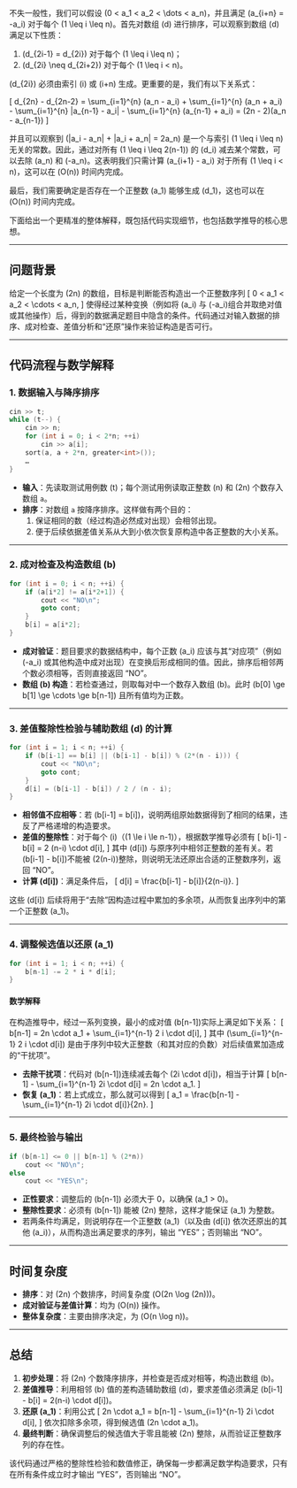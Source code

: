 不失一般性，我们可以假设 \(0 < a_1 < a_2 < \dots < a_n\)，并且满足 \(a_{i+n} = -a_i\) 对于每个 \(1 \leq i \leq n\)。首先对数组 \(d\) 进行排序，可以观察到数组 \(d\) 满足以下性质：

1. \(d_{2i-1} = d_{2i}\) 对于每个 \(1 \leq i \leq n\)；  
2. \(d_{2i} \neq d_{2i+2}\) 对于每个 \(1 \leq i < n\)。  

\(d_{2i}\) 必须由索引 \(i\) 或 \(i+n\) 生成。更重要的是，我们有以下关系式：

\[
d_{2n} - d_{2n-2} = \sum_{i=1}^{n} (a_n - a_i) + \sum_{i=1}^{n} (a_n + a_i) - \sum_{i=1}^{n} |a_{n-1} - a_i| - \sum_{i=1}^{n} (a_{n-1} + a_i) = (2n - 2)(a_n - a_{n-1})
\]

并且可以观察到 \(|a_i - a_n| + |a_i + a_n| = 2a_n\) 是一个与索引 \(1 \leq i \leq n\) 无关的常数。因此，通过对所有 \(1 \leq i \leq 2(n-1)\) 的 \(d_i\) 减去某个常数，可以去除 \(a_n\) 和 \(-a_n\)。这表明我们只需计算 \(a_{i+1} - a_i\) 对于所有 \(1 \leq i < n\)，这可以在 \(O(n)\) 时间内完成。

最后，我们需要确定是否存在一个正整数 \(a_1\) 能够生成 \(d_1\)，这也可以在 \(O(n)\) 时间内完成。

下面给出一个更精准的整体解释，既包括代码实现细节，也包括数学推导的核心思想。

---

## 问题背景

给定一个长度为 \(2n\) 的数组，目标是判断能否构造出一个正整数序列
\[
0 < a_1 < a_2 < \cdots < a_n,
\]
使得经过某种变换（例如将 \(a_i\) 与 \(-a_i\)组合并取绝对值或其他操作）后，得到的数据满足题目中隐含的条件。代码通过对输入数据的排序、成对检查、差值分析和“还原”操作来验证构造是否可行。

---

## 代码流程与数学解释

### 1. 数据输入与降序排序

```cpp
cin >> t;
while (t--) {
    cin >> n;
    for (int i = 0; i < 2*n; ++i)
        cin >> a[i];
    sort(a, a + 2*n, greater<int>());
    …
}
```

- **输入**：先读取测试用例数 \(t\)；每个测试用例读取正整数 \(n\) 和 \(2n\) 个数存入数组 `a`。
- **排序**：对数组 `a` 按降序排序。这样做有两个目的：
  1. 保证相同的数（经过构造必然成对出现）会相邻出现。
  2. 便于后续依据差值关系从大到小依次恢复原构造中各正整数的大小关系。

---

### 2. 成对检查及构造数组 \(b\)

```cpp
for (int i = 0; i < n; ++i) {
    if (a[i*2] != a[i*2+1]) {
        cout << "NO\n";
        goto cont;
    }
    b[i] = a[i*2];
}
```

- **成对验证**：题目要求的数据结构中，每个正数 \(a_i\) 应该与其“对应项”（例如 \(-a_i\) 或其他构造中成对出现）在变换后形成相同的值。因此，排序后相邻两个数必须相等，否则直接返回 “NO”。
- **数组 \(b\) 构造**：若检查通过，则取每对中一个数存入数组 \(b\)。此时 \(b[0] \ge b[1] \ge \cdots \ge b[n-1]\) 且所有值均为正数。

---

### 3. 差值整除性检验与辅助数组 \(d\) 的计算

```cpp
for (int i = 1; i < n; ++i) {
    if (b[i-1] == b[i] || (b[i-1] - b[i]) % (2*(n - i))) {
        cout << "NO\n";
        goto cont;
    }
    d[i] = (b[i-1] - b[i]) / 2 / (n - i);
}
```

- **相邻值不应相等**：若 \(b[i-1] = b[i]\)，说明两组原始数据得到了相同的结果，违反了严格递增的构造要求。
- **差值的整除性**：对于每个 \(i\)（\(1 \le i \le n-1\)），根据数学推导必须有
  \[
  b[i-1] - b[i] = 2 (n-i) \cdot d[i],
  \]
  其中 \(d[i]\) 与原序列中相邻正整数的差有关。若 \(b[i-1] - b[i]\)不能被 \(2(n-i)\)整除，则说明无法还原出合适的正整数序列，返回 “NO”。
- **计算 \(d[i]\)**：满足条件后，
  \[
  d[i] = \frac{b[i-1] - b[i]}{2(n-i)}.
  \]

这些 \(d[i]\) 后续将用于“去除”因构造过程中累加的多余项，从而恢复出序列中的第一个正整数 \(a_1\)。

---

### 4. 调整候选值以还原 \(a_1\)

```cpp
for (int i = 1; i < n; ++i) {
    b[n-1] -= 2 * i * d[i];
}
```

#### 数学解释

在构造推导中，经过一系列变换，最小的成对值 \(b[n-1]\)实际上满足如下关系：
\[
b[n-1] = 2n \cdot a_1 + \sum_{i=1}^{n-1} 2 i \cdot d[i],
\]
其中 \(\sum_{i=1}^{n-1} 2 i \cdot d[i]\) 是由于序列中较大正整数（和其对应的负数）对后续值累加造成的“干扰项”。

- **去除干扰项**：代码对 \(b[n-1]\)连续减去每个 \(2i \cdot d[i]\)，相当于计算
  \[
  b[n-1] - \sum_{i=1}^{n-1} 2i \cdot d[i] = 2n \cdot a_1.
  \]
- **恢复 \(a_1\)**：若上式成立，那么就可以得到
  \[
  a_1 = \frac{b[n-1] - \sum_{i=1}^{n-1} 2i \cdot d[i]}{2n}.
  \]

---

### 5. 最终检验与输出

```cpp
if (b[n-1] <= 0 || b[n-1] % (2*n))
    cout << "NO\n";
else
    cout << "YES\n";
```

- **正性要求**：调整后的 \(b[n-1]\) 必须大于 0，以确保 \(a_1 > 0\)。
- **整除性要求**：必须有 \(b[n-1]\) 能被 \(2n\) 整除，这样才能保证 \(a_1\) 为整数。
- 若两条件均满足，则说明存在一个正整数 \(a_1\)（以及由 \(d[i]\) 依次还原出的其他 \(a_i\)），从而构造出满足要求的序列，输出 “YES”；否则输出 “NO”。

---

## 时间复杂度

- **排序**：对 \(2n\) 个数排序，时间复杂度 \(O(2n \log (2n))\)。
- **成对验证与差值计算**：均为 \(O(n)\) 操作。
- **整体复杂度**：主要由排序决定，为 \(O(n \log n)\)。

---

## 总结

1. **初步处理**：将 \(2n\) 个数降序排序，并检查是否成对相等，构造出数组 \(b\)。
2. **差值推导**：利用相邻 \(b\) 值的差构造辅助数组 \(d\)，要求差值必须满足 \(b[i-1] - b[i] = 2(n-i) \cdot d[i]\)。
3. **还原 \(a_1\)**：利用公式
   \[
   2n \cdot a_1 = b[n-1] - \sum_{i=1}^{n-1} 2i \cdot d[i],
   \]
   依次扣除多余项，得到候选值 \(2n \cdot a_1\)。
4. **最终判断**：确保调整后的候选值大于零且能被 \(2n\) 整除，从而验证正整数序列的存在性。

该代码通过严格的整除性检验和数值修正，确保每一步都满足数学构造要求，只有在所有条件成立时才输出 “YES”，否则输出 “NO”。